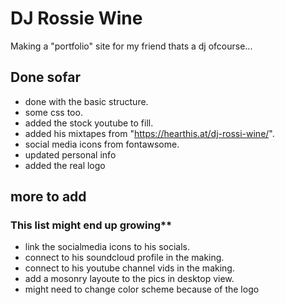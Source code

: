 # DJ Rossie Wine

Making a  "portfolio" site for my friend thats a dj ofcourse...

## Done sofar

- done with the basic structure.
- some css too.
- added the stock youtube to fill.
- added his mixtapes from "https://hearthis.at/dj-rossi-wine/".
- social media icons from fontawsome.
- updated personal info
- added the real logo

## more to add

### This list might end up growing**

- link the socialmedia icons to his socials.
- connect to his soundcloud profile in the making.
- connect to his youtube channel vids in the making.
- add a mosonry layoute to the pics in desktop view.
- might need to change color scheme because of the logo
